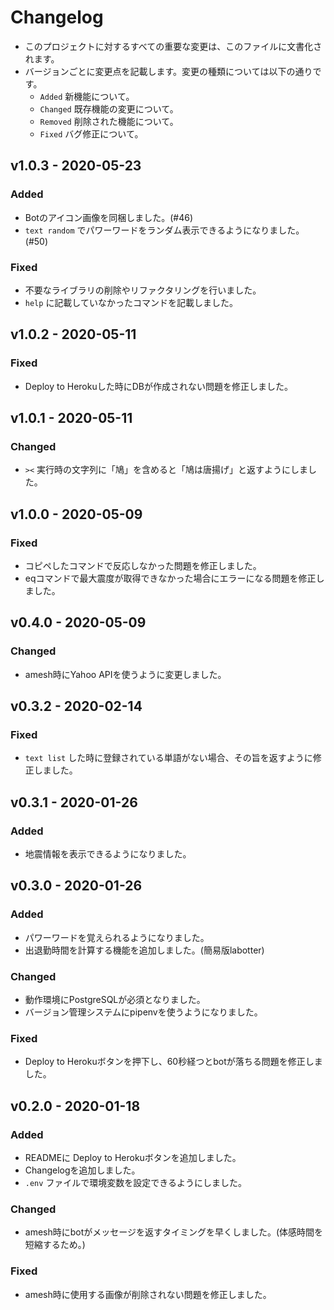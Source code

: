 # Changelog

* このプロジェクトに対するすべての重要な変更は、このファイルに文書化されます。
* バージョンごとに変更点を記載します。変更の種類については以下の通りです。
    * `Added` 新機能について。
    * `Changed` 既存機能の変更について。
    * `Removed` 削除された機能について。
    * `Fixed` バグ修正について。

## v1.0.3 - 2020-05-23
### Added
* Botのアイコン画像を同梱しました。(#46)
* `text random` でパワーワードをランダム表示できるようになりました。(#50)

### Fixed
* 不要なライブラリの削除やリファクタリングを行いました。
* `help` に記載していなかったコマンドを記載しました。

## v1.0.2 - 2020-05-11
### Fixed
* Deploy to Herokuした時にDBが作成されない問題を修正しました。

## v1.0.1 - 2020-05-11
### Changed
* `><` 実行時の文字列に「鳩」を含めると「鳩は唐揚げ」と返すようにしました。

## v1.0.0 - 2020-05-09
### Fixed
* コピペしたコマンドで反応しなかった問題を修正しました。
* eqコマンドで最大震度が取得できなかった場合にエラーになる問題を修正しました。

## v0.4.0 - 2020-05-09
### Changed
* amesh時にYahoo APIを使うように変更しました。

## v0.3.2 - 2020-02-14
### Fixed
* `text list` した時に登録されている単語がない場合、その旨を返すように修正しました。

## v0.3.1 - 2020-01-26
### Added
* 地震情報を表示できるようになりました。

## v0.3.0 - 2020-01-26
### Added
* パワーワードを覚えられるようになりました。
* 出退勤時間を計算する機能を追加しました。(簡易版labotter)

### Changed
* 動作環境にPostgreSQLが必須となりました。
* バージョン管理システムにpipenvを使うようになりました。

### Fixed
* Deploy to Herokuボタンを押下し、60秒経つとbotが落ちる問題を修正しました。

## v0.2.0 - 2020-01-18
### Added
* READMEに Deploy to Herokuボタンを追加しました。
* Changelogを追加しました。
* `.env` ファイルで環境変数を設定できるようにしました。

### Changed
* amesh時にbotがメッセージを返すタイミングを早くしました。(体感時間を短縮するため。)

### Fixed
* amesh時に使用する画像が削除されない問題を修正しました。
